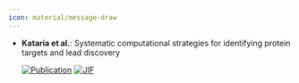 ```yaml
---
icon: material/message-draw
---
```





- **Kataria et al.**: Systematic computational strategies for identifying protein targets and lead discovery  

    [![Publication](https://img.shields.io/badge/Publication-Citations:1-blue?style=for-the-badge&logo=bookstack)](https://doi.org/10.1039/D4MD00223G) 
    [![JIF](https://img.shields.io/badge/Impact_Factor-4.10-purple?style=for-the-badge&logo=academia)](https://doi.org/10.1039/D4MD00223G)


